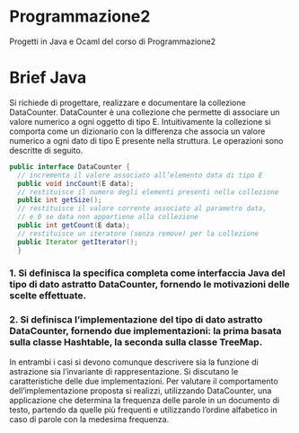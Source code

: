# Programmazione2
Progetti in Java e Ocaml del corso di Programmazione2

# Brief Java
Si richiede di progettare, realizzare e documentare la collezione DataCounter. DataCounter è una collezione che permette di associare un valore numerico a ogni oggetto di tipo E. Intuitivamente la collezione si comporta come un dizionario con la differenza che associa un valore numerico a ogni dato di tipo E presente nella struttura. Le operazioni sono descritte di seguito. 
```java
public interface DataCounter { 
  // incrementa il valore associato all’elemento data di tipo E 
  public void incCount(E data); 
  // restituisce il numero degli elementi presenti nella collezione 
  public int getSize();
  // restituisce il valore corrente associato al parametro data, 
  // e 0 se data non appartiene alla collezione 
  public int getCount(E data); 
  // restituisce un iteratore (senza remove) per la collezione 
  public Iterator getIterator(); 
  } 
```
### 1. Si definisca la specifica completa come interfaccia Java del tipo di dato astratto DataCounter, fornendo le motivazioni delle scelte effettuate. 
### 2. Si definisca l’implementazione del tipo di dato astratto DataCounter, fornendo due implementazioni: la prima basata sulla classe Hashtable, la seconda sulla classe TreeMap. 
In entrambi i casi si devono comunque descrivere sia la funzione di astrazione sia l’invariante di rappresentazione. Si discutano le caratteristiche delle due implementazioni. Per valutare il comportamento dell’implementazione proposta si realizzi, utilizzando DataCounter, una applicazione che determina la frequenza delle parole in un documento di testo, partendo da quelle più frequenti e utilizzando l’ordine alfabetico in caso di parole con la medesima frequenza. 
